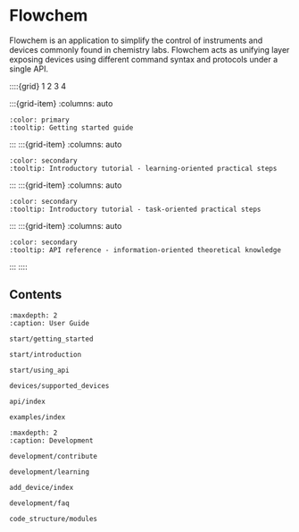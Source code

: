 # Flowchem

Flowchem is an application to simplify the control of instruments and devices commonly found in chemistry labs.
Flowchem acts as unifying layer exposing devices using different command syntax and protocols under a single API.

::::{grid} 1 2 3 4

:::{grid-item}
:columns: auto

```{button-ref} start/getting_started
:color: primary
:tooltip: Getting started guide
```
:::
:::{grid-item}
:columns: auto

```{button-ref} start/introduction
:color: secondary
:tooltip: Introductory tutorial - learning-oriented practical steps
```
:::
:::{grid-item}
:columns: auto

```{button-ref} start/using_api
:color: secondary
:tooltip: Introductory tutorial - task-oriented practical steps
```
:::
:::{grid-item}
:columns: auto

```{button-ref} examples/index
:color: secondary
:tooltip: API reference - information-oriented theoretical knowledge
```
:::
::::

## Contents
```{toctree}
:maxdepth: 2
:caption: User Guide

start/getting_started

start/introduction

start/using_api

devices/supported_devices

api/index

examples/index

```

```{toctree}
:maxdepth: 2
:caption: Development

development/contribute

development/learning

add_device/index

development/faq

code_structure/modules

```